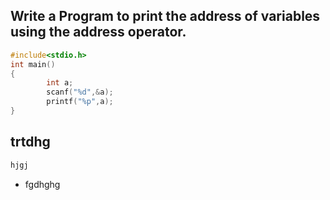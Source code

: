 ## Write a Program to print the address of variables using the address operator.
```c
#include<stdio.h>
int main()
{
        int a;
        scanf("%d",&a);
        printf("%p",a);
}
```
## trtdhg
```c
hjgj
```
- fgdhghg
